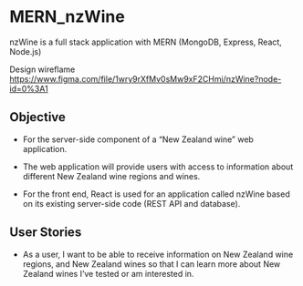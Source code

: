 # MERN_nzWine
nzWine is a full stack application with MERN (MongoDB, Express, React, Node.js)

Design wireflame https://www.figma.com/file/1wry9rXfMv0sMw9xF2CHmi/nzWine?node-id=0%3A1

## Objective
* For the server-side component of a “New Zealand wine” web application.
* The web application will provide users with access to information about different
New Zealand wine regions and wines.

* For the front end, React is used for an application called nzWine based on
its existing server-side code (REST API and database).

## User Stories
* As a user, I want to be able to receive information on New Zealand wine regions, and New Zealand wines so that I can learn more about New Zealand wines I’ve tested or am interested in.
